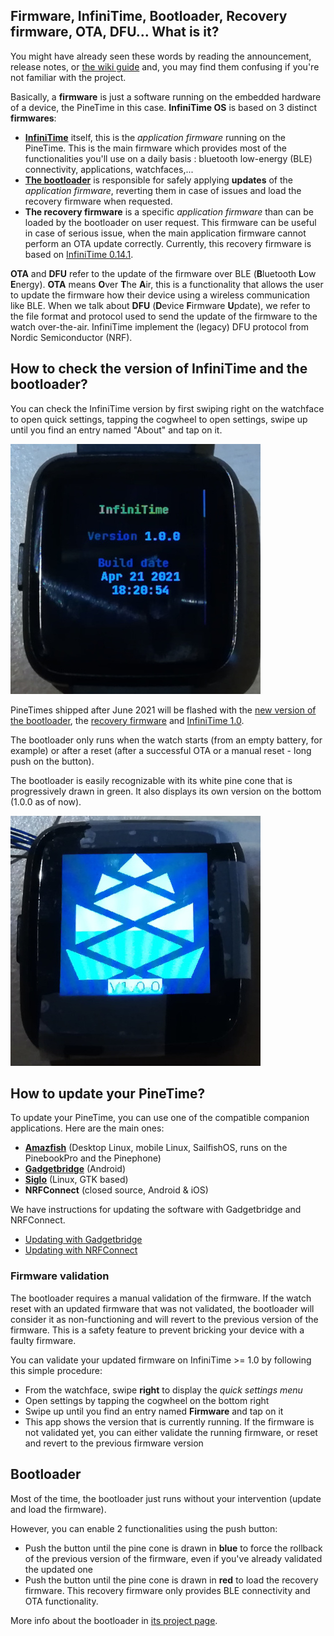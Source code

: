 ## Firmware, InfiniTime, Bootloader, Recovery firmware, OTA, DFU... What is it?

You might have already seen these words by reading the announcement, release notes, or [the wiki guide](https://wiki.pine64.org/wiki/Upgrade_PineTime_to_InfiniTime_1.0.0) and, you may find them confusing if you're not familiar with the project.

Basically, a **firmware** is just a software running on the embedded hardware of a device, the PineTime in this case.
**InfiniTime OS** is based on 3 distinct **firmwares**:
 - **[InfiniTime](https://github.com/InfiniTimeOrg/InfiniTime)** itself, this is the *application firmware* running on the PineTime. This is the main firmware which provides most of the functionalities you'll use on a daily basis : bluetooth low-energy (BLE) connectivity, applications, watchfaces,...
 - **[The bootloader](https://github.com/JF002/pinetime-mcuboot-bootloader)** is responsible for safely applying **updates** of the *application firmware*, reverting them in case of issues and load the recovery firmware when requested.
 - **The recovery firmware** is a specific *application firmware* than can be loaded by the bootloader on user request. This firmware can be useful in case of serious issue, when the main application firmware cannot perform an OTA update correctly. Currently, this  recovery firmware is based on [InfiniTime 0.14.1](https://github.com/InfiniTimeOrg/InfiniTime/releases/tag/0.14.1).

**OTA** and **DFU** refer to the update of the firmware over BLE (**B**luetooth **L**ow **E**nergy). **OTA** means **O**ver **T**he **A**ir, this is a functionality that allows the user to update the firmware how their device using a wireless communication like BLE. When we talk about **DFU** (**D**evice **F**irmware **U**pdate), we refer to the file format and protocol used to send the update of the firmware to the watch over-the-air. InfiniTime implement the (legacy) DFU protocol from Nordic Semiconductor (NRF).

## How to check the version of InfiniTime and the bootloader?

You can check the InfiniTime version by first swiping right on the watchface to open quick settings, tapping the cogwheel to open settings, swipe up until you find an entry named "About" and tap on it.

![InfiniTime 1.0 version](version-1.0.jpg)

PineTimes shipped after June 2021 will be flashed with the [new version of the bootloader](https://github.com/JF002/pinetime-mcuboot-bootloader/releases/tag/1.0.0), the [recovery firmware](https://github.com/InfiniTimeOrg/InfiniTime/releases/tag/0.14.1) and [InfiniTime 1.0](https://github.com/InfiniTimeOrg/InfiniTime/releases/tag/1.0.0).

The bootloader only runs when the watch starts (from an empty battery, for example) or after a reset (after a successful OTA or a manual reset - long push on the button).

The bootloader is easily recognizable with its white pine cone that is progressively drawn in green. It also displays its own version on the bottom (1.0.0 as of now).

![Bootloader 1.0](bootloader-1.0.jpg)

## How to update your PineTime?

To update your PineTime, you can use one of the compatible companion applications. Here are the main ones:

 - **[Amazfish](https://github.com/piggz/harbour-amazfish)** (Desktop Linux, mobile Linux, SailfishOS, runs on the PinebookPro and the Pinephone)
 - **[Gadgetbridge](https://www.gadgetbridge.org/)** (Android)
 - **[Siglo](https://github.com/alexr4535/siglo)** (Linux, GTK based)
 - **NRFConnect** (closed source, Android & iOS)

We have instructions for updating the software with Gadgetbridge and NRFConnect.

 - [Updating with Gadgetbridge](/doc/gettingStarted/ota-gadgetbridge.md)
 - [Updating with NRFConnect](/doc/gettingStarted/ota-nrfconnect.md)

### Firmware validation

The bootloader requires a manual validation of the firmware. If the watch reset with an updated firmware that was not validated, the bootloader will consider it as non-functioning and will revert to the previous version of the firmware. This is a safety feature to prevent bricking your device with a faulty firmware.

You can validate your updated firmware on InfiniTime >= 1.0 by following this simple procedure:

 - From the watchface, swipe **right** to display the *quick settings menu*
 - Open settings by tapping the cogwheel on the bottom right
 - Swipe up until you find an entry named **Firmware** and tap on it
 - This app shows the version that is currently running. If the firmware is not validated yet, you can either validate the running firmware, or reset and revert to the previous firmware version

## Bootloader

Most of the time, the bootloader just runs without your intervention (update and load the firmware).

However, you can enable 2 functionalities using the push button:

 - Push the button until the pine cone is drawn in **blue** to force the rollback of the previous version of the firmware, even if you've already validated the updated one
 - Push the button until the pine cone is drawn in **red** to load the recovery firmware. This recovery firmware only provides BLE connectivity and OTA functionality.

More info about the bootloader in [its project page](https://github.com/JF002/pinetime-mcuboot-bootloader/blob/master/README.md).
